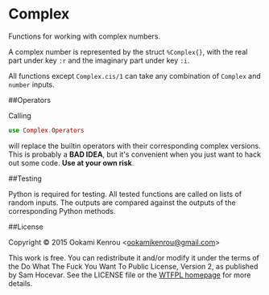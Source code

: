 Complex
=======

Functions for working with complex numbers.

A complex number is represented by the struct `%Complex{}`, with the real part
under key `:r` and the imaginary part under key `:i`.

All functions except `Complex.cis/1` can take any combination of `Complex` and
`number` inputs.

##Operators

Calling
```elixir
use Complex.Operators
```
will replace the builtin operators with their corresponding complex versions.
This is probably a **BAD IDEA**, but it's convenient when you just want to hack
out some code. **Use at your own risk**.

##Testing

Python is required for testing. All tested functions are called on lists
of random inputs. The outputs are compared against the outputs of the
corresponding Python methods.

##License

Copyright © 2015 Ookami Kenrou \<ookamikenrou@gmail.com\>

This work is free. You can redistribute it and/or modify it under the terms of
the Do What The Fuck You Want To Public License, Version 2, as published by
Sam Hocevar. See the LICENSE file or the [WTFPL homepage](http://www.wtfpl.net)
for more details.

